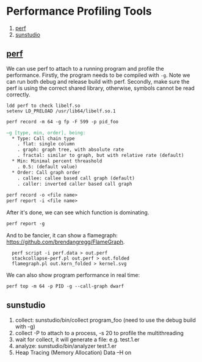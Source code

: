 # Performance Profiling Tools
1. [perf](#perf)
2. [sunstudio](#sunstudio)

## [perf](http://www.brendangregg.com/perf.html#FlameGraphs)
We can use perf to attach to a running program and profile the performance. Firstly, the program needs to be compiled with `-g`. Note we can run both debug and release build with perf. Secondly, make sure the perf is using the correct shared library, otherwise, symbols cannot be read correctly. 
```
ldd perf to check libelf.so
setenv LD_PRELOAD /usr/lib64/libelf.so.1
```
```makefile
perf record -m 64 -g fp -F 599 -p pid_foo

–g [type, min, order], being:
  * Type: Call chain type
    . flat: single column
    . graph: graph tree, with absolute rate
    . fractal: similar to graph, but with relative rate (default)
  * Min: Minimal percent threashold
    . 0.5: (default value)
  * Order: Call graph order
    . callee: callee based call graph (default)
    . caller: inverted caller based call graph
    
perf record -o <file name>
perf report -i <file name>
```

After it's done, we can see which function is dominating.
```makefile
perf report -g
```

And to be fancier, it can show a flamegraph: https://github.com/brendangregg/FlameGraph.
```makefie
  perf script -i perf.data > out.perf
  stackcollapse-perf.pl out.perf > out.folded
  flamegraph.pl out.kern_folded > kernel.svg
```
We can also show program performance in real time:

```makefile
perf top -m 64 -p PID -g --call-graph dwarf
```

## sunstudio
1.	collect: sunstudio/bin/collect program_foo (need to use the debug build with -g)
2.	collect -P to attach to a process, -s 20 to profile the multithreading
3.	wait for collect, it will generate a file: e.g. test.1.er
4.	analyze: sunstudio/bin/analyzer test.1.er
5.	Heap Tracing (Memory Allocation) Data –H on


